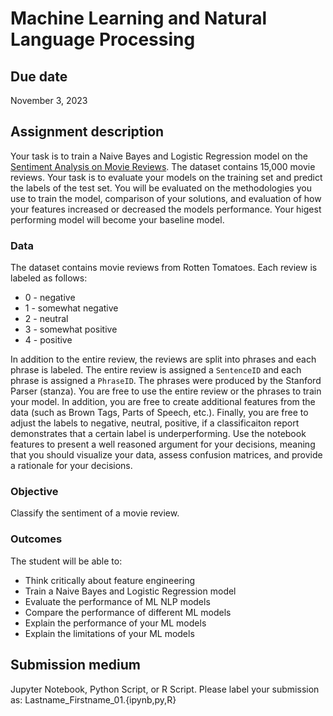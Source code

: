 # Machine Learning and Natural Language Processing

## Due date

November 3, 2023

## Assignment description

Your task is to train a Naive Bayes and Logistic Regression model on the [Sentiment Analysis on Movie Reviews](https://www.kaggle.com/competitions/sentiment-analysis-on-movie-reviews/data). The dataset contains 15,000 movie reviews. Your task is to evaluate your models on the training set and predict the labels of the test set. You will be evaluated on the methodologies you use to train the model, comparison of your solutions, and evaluation of how your features increased or decreased the models performance. Your higest performing model will become your baseline model.

### Data

The dataset contains movie reviews from Rotten Tomatoes. Each review is labeled as follows:

* 0 - negative
* 1 - somewhat negative
* 2 - neutral
* 3 - somewhat positive
* 4 - positive

In addition to the entire review, the reviews are split into phrases and each phrase is labeled. The entire review is assigned a `SentenceID` and each phrase is assigned a `PhraseID`. The phrases were produced by the Stanford Parser (stanza). You are free to use the entire review or the phrases to train your model. In addition, you are free to create additional features from the data (such as Brown Tags, Parts of Speech, etc.). Finally, you are free to adjust the labels to negative, neutral, positive, if a classificaiton report demonstrates that a certain label is underperforming. Use the notebook features to present a well reasoned argument for your decisions, meaning that you should visualize your data, assess confusion matrices, and provide a rationale for your decisions.

### Objective

Classify the sentiment of a movie review.

### Outcomes

The student will be able to:

* Think critically about feature engineering
* Train a Naive Bayes and Logistic Regression model
* Evaluate the performance of ML NLP models
* Compare the performance of different ML models
* Explain the performance of your ML models
* Explain the limitations of your ML models

## Submission medium

Jupyter Notebook, Python Script, or R Script. Please label your submission as: Lastname_Firstname_01.{ipynb,py,R}